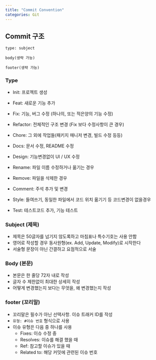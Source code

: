 ```yaml
---
title: "Commit Convention"
categories: Git
---
```


## Commit 구조
```
type: subject

body(생략 가능)

footer(생략 가능)
```

### Type
- Init: 프로젝트 생성
- Feat: 새로운 기능 추가
- Fix: 기능, 버그 수정 (하나의, 또는 적은양의 기능 수정)
- Refactor: 전체적인 구조 변경 (Fix 보다 수정사항이 큰 경우)
- Chore: 그 외에 작업들(패키지 매니저 변경, 빌드 수정 등등)

- Docs: 문서 수정, README 수정
- Design: 기능변경없이 UI / UX 수정
- Rename: 파일 이름 수정하거나 옮기는 경우
- Remove: 파일을 삭제한 경우
- Comment: 주석 추가 및 변경
- Style: 들여쓰기, 동일한 파일에서 코드 위치 옮기기 등 코드변경이 없을경우
- Test: 테스트코드 추가, 기능 테스트

### Subject (제목)
- 제목은 50글자를 넘기지 않도록하고 마침표나 특수기호는 사용 안함
- 영어로 작성할 경우 동사원형(ex. Add, Update, Modify)로 시작한다
- 서술형 문장이 아닌 간결하고 요점적으로 서술

### Body (본문)
- 본문은 한 줄당 72자 내로 작성
- 글자 수 제한없이 최대한 상세히 작성
- 어떻게 변경했는지 보다는 무엇을, 왜 변경했는지 작성

### footer (꼬리말)
- 꼬리말은 필수가 아닌 선택사항. 이슈 트래커 ID를 작성
- `유형: #이슈 번호` 형식으로 사용
- 이슈 유형은 다음 중 하나를 사용
    - Fixes: 이슈 수정 중
    - Resolves: 이슈를 해결 했을 때
    - Ref: 참고할 이슈가 있을 때
    - Related to: 해당 커밋에 관련된 이슈 번호
